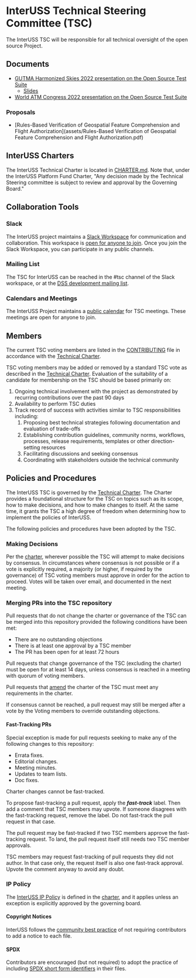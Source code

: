 # InterUSS Technical Steering Committee (TSC)

The InterUSS TSC will be responsible for all technical oversight of the open source Project.

## Documents

* [GUTMA Harmonized Skies 2022 presentation on the Open Source Test Suite](assets/GUTMA_HS22_AnsweringQuestions.md)
    * [Slides](assets/GUTMA_HS22_AnsweringQuestions.pdf)
* [World ATM Congress 2022 presentation on the Open Source Test Suite](assets/WATMC22_InterUSSOpenSourceTestSuite.pdf)

### Proposals

* [Rules-Based Verification of Geospatial Feature Comprehension and Flight Authorization](assets/Rules-Based Verification of Geospatial Feature Comprehension and Flight Authorization.pdf)

## InterUSS Charters

The InterUSS Technical Charter is located in [CHARTER.md](CHARTER.md).  Note that, under the InterUSS Platform Fund Charter, "Any decision made by the Technical Steering committee is subject to review and approval by the Governing Board."

## Collaboration Tools

### Slack

The InterUSS project maintains a [Slack Workspace](https://interuss.slack.com) for communication and collaboration.  This workspace is [open for anyone to join](https://join.slack.com/t/interuss/shared_invite/enQtNzg0OTcxOTIyNjc0LTQyYzM1MTljYWU1NDRkNjFkZmFlYjA0YTgwNjQ5N2U5OTVhMzBlZjY4NWE3YTgwYzVjNzg3ZjE5ZjRjM2M0ODQ).  Once you join the Slack Workspace, you can participate in any public channels. 

### Mailing List

The TSC for InterUSS can be reached in the #tsc channel of the Slack workspace, or at the [DSS development mailing list](https://groups.io/g/dss-interuss).

### Calendars and Meetings

The InterUSS Project maintains a [public calendar](https://calendar.google.com/calendar/embed?src=c_nn4qg3tof1c73pmrbq7eor1muo%40group.calendar.google.com&ctz=America%2FChicago) for TSC meetings. These meetings are open for anyone to join.

## Members

The current TSC voting members are listed in the [CONTRIBUTING](CONTRIBUTING.md) file in accordance with the [Technical Charter](CHARTER.md).

TSC voting members may be added or removed by a standard TSC vote as described in the [Technical Charter](CHARTER.md#2-technical-steering-committee).  Evaluation of the suitability of a candidate for membership on the TSC should be based primarily on:

1. Ongoing technical involvement with the project as demonstrated by recurring contributions over the past 90 days
1. Availability to perform TSC duties
1. Track record of success with activities similar to TSC responsibilities including:
    1. Proposing best technical strategies following documentation and evaluation of trade-offs
    1. Establishing contribution guidelines, community norms, workflows, processes, release requirements, templates or other direction-setting resources
    1. Facilitating discussions and seeking consensus
    1. Coordinating with stakeholders outside the technical community

## Policies and Procedures

The InterUSS TSC is governed by the [Technical Charter](CHARTER.md). The Charter provides a foundational structure for the TSC on topics such as its scope, how to make decisions, and how to make changes to itself.  At the same time, it grants the TSC a high degree of freedom when determining how to implement the policies of InterUSS. 

The following policies and procedures have been adopted by the TSC.

### Making Decisions

Per the [charter](CHARTER.md), wherever possible the TSC will attempt to make decisions by consensus.  In circumstances where consensus is not possible or if a vote is explicitly required, a majority (or higher, if required by the governance) of TSC voting members must approve in order for the action to proceed.  Votes will be taken over email, and documented in the next meeting.

### Merging PRs into the TSC repository

Pull requests that do not change the charter or governance of the TSC can be merged into this repository provided the following conditions have been met:

* There are no outstanding objections
* There is at least one approval by a TSC member
* The PR has been open for at least 72 hours

Pull requests that change governance of the TSC (excluding the charter) must be open for at least 14 days, unless consensus is reached in a meeting with quorum of voting members.

Pull requests that [amend](CHARTER.md#8-amendments) the charter of the TSC must meet any requirements in the charter.

If consensus cannot be reached, a pull request may still be merged after a vote by the Voting members to override outstanding objections.

#### Fast-Tracking PRs

Special exception is made for pull requests seeking to make any of the following changes to this repository:

- Errata fixes.
- Editorial changes.
- Meeting minutes.
- Updates to team lists.
- Doc fixes.

Charter changes cannot be fast-tracked.

To propose fast-tracking a pull request, apply the ***fast-track*** label. Then add a comment that TSC members may upvote. If someone disagrees with the fast-tracking request, remove the label. Do not fast-track the pull request in that case.

The pull request may be fast-tracked if two TSC members approve the fast-tracking request. To land, the pull request itself still needs two TSC member approvals.

TSC members may request fast-tracking of pull requests they did not author. In that case only, the request itself is also one fast-track approval. Upvote the comment anyway to avoid any doubt.

### IP Policy

The [InterUSS IP Policy](https://github.com/interuss/tsc/blob/main/CHARTER.md#7-intellectual-property-policy) is defined in the [charter](CHARTER.md), and it applies unless an exception is explicitly approved by the governing board.

#### Copyright Notices

InterUSS follows the [community best practice](https://www.linuxfoundation.org/blog/2020/01/copyright-notices-in-open-source-software-projects/) of not requiring contributors to add a notice to each file.

#### SPDX

Contributors are encouraged (but not required) to adopt the practice of including [SPDX short form identifiers](https://spdx.org/ids-how) in their files.
